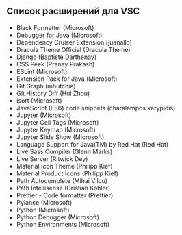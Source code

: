 ## Список расширений для VSC

-   Black Formatter (Microsoft)
-   Debugger for Java (Microsoft)
-   Dependency Cruiser Extension (juanallo)
-   Dracula Theme Official (Dracula Theme)
-   Django (Baptiste Darthenay)
-   CSS Peek (Pranay Prakash)
-   ESLint (Microsoft)
-   Extension Pack for Java (Microsoft)
-   Git Graph (mhutchie)
-   Git History Diff (Hui Zhou)
-   isort (Microsoft)
-   JavaScript (ES6) code snippets (charalampos karypidis)
-   Jupyter (Microsoft)
-   Jupyter Cell Tags (Microsoft)
-   Jupyter Keymap (Microsoft)
-   Jupyter Slide Show (Microsoft)
-   Language Support for Java(TM) by Red Hat (Red Hat)
-   Live Sass Compiler (Glenn Marks)
-   Live Server (Ritwick Dey)
-   Material Icon Theme (Philipp Kief)
-   Material Product Icons (Philipp Kief)
-   Path Autocomplete (Mihai Vilcu)
-   Path Intellisense (Cristian Kohler)
-   Prettier - Code formatter (Prettier)
-   Pylance (Microsoft)
-   Python (Microsoft)
-   Python Debugger (Microsoft)
-   Python Environments (Microsoft)
